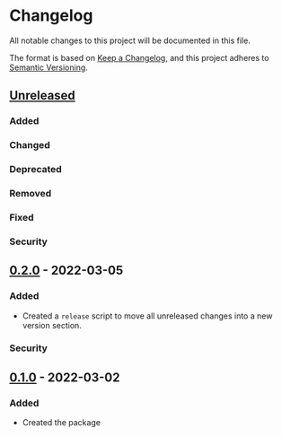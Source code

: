 # Changelog

All notable changes to this project will be documented in this file.

The format is based on [Keep a Changelog](https://keepachangelog.com/en/1.0.0/),
and this project adheres to [Semantic Versioning](https://semver.org/spec/v2.0.0.html).

## [Unreleased]

### Added

### Changed

### Deprecated

### Removed

### Fixed

### Security

## [0.2.0] - 2022-03-05

### Added

- Created a `release` script to move all unreleased changes into a new version section.

### Security

## [0.1.0] - 2022-03-02

### Added

- Created the package

[unreleased]: https://github.com/Renddslow/the-chronicler/compare/0.2.0...HEAD
[0.2.0]: https://github.com/Renddslow/the-chronicler/compare/0.1.0...0.2.0
[0.1.0]: https://github.com/Renddslow/the-chronicler/releases/tag/v0.1.0

